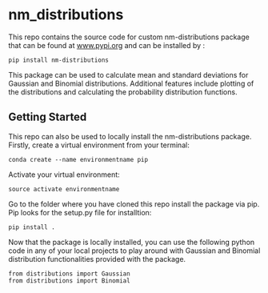 # nm_distributions
This repo contains the source code for custom nm-distributions package that can be found at www.pypi.org and can be installed by :
```
pip install nm-distributions
```
This package can be used to calculate mean and standard deviations for Gaussian and Binomial distributions. Additional features include plotting of the distributions and calculating the probability distribution functions.

## Getting Started
This repo can also be used to locally install the nm-distributions package. Firstly, create a virtual environment from your terminal:
```
conda create --name environmentname pip
```
Activate your virtual environment:
```
source activate environmentname
```
Go to the folder where you have cloned this repo install the package via pip. Pip looks for the setup.py file for installtion:
```
pip install .
```
Now that the package is locally installed, you can use the following python code in any of your local projects to play around with Gaussian and Binomial distribution functionalities provided with the package.
```
from distributions import Gaussian
from distributions import Binomial
```
